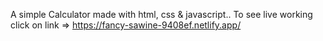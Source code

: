 A simple Calculator made with html, css & javascript..
To see live working click on link  => https://fancy-sawine-9408ef.netlify.app/
